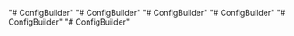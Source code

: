 "# ConfigBuilder" 
"# ConfigBuilder" 
"# ConfigBuilder" 
"# ConfigBuilder" 
"# ConfigBuilder" 
"# ConfigBuilder" 
